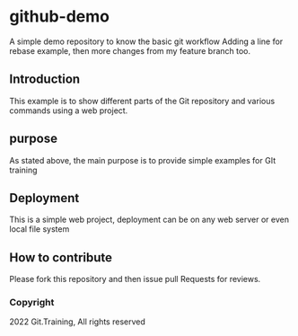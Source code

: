 # github-demo
A simple demo repository to know the basic git workflow
Adding a line for rebase example, then more changes from my feature branch too.
## Introduction
This example is to show different parts of the Git repository and various commands using a web project.

## purpose
As stated above, the main purpose is to provide simple examples for GIt training

## Deployment
This is a simple web project, deployment can be on any web server or even local file system

## How to contribute
Please fork this repository and then issue pull Requests for reviews.

### Copyright

2022 Git.Training, All rights reserved

